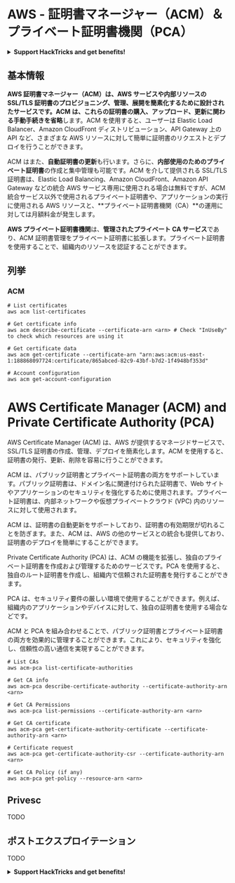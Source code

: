 # AWS - 証明書マネージャー（ACM）＆プライベート証明書機関（PCA）

<details>

<summary><strong>Support HackTricks and get benefits!</strong></summary>

* もし **HackTricks で会社を宣伝したい**場合や、**PEASS の最新バージョンにアクセスしたい**場合、または **HackTricks を PDF でダウンロードしたい**場合は、[**SUBSCRIPTION PLANS**](https://github.com/sponsors/carlospolop) をご覧ください！
* [**公式の PEASS & HackTricks スワッグ**](https://peass.creator-spring.com) を手に入れましょう
* [**The PEASS Family**](https://opensea.io/collection/the-peass-family) を見つけてください。これは、私たちの独占的な [**NFT**](https://opensea.io/collection/the-peass-family) のコレクションです
* 💬 [**Discord グループ**](https://discord.gg/hRep4RUj7f) または [**telegram グループ**](https://t.me/peass) に参加するか、**Twitter** 🐦 [**@carlospolopm**](https://twitter.com/carlospolopm) をフォローしてください
* **ハッキングのトリックを共有するには、** [**HackTricks**](https://github.com/carlospolop/hacktricks) と [**HackTricks Cloud**](https://github.com/carlospolop/hacktricks-cloud) の GitHub リポジトリに PR を提出してください

</details>

## 基本情報

**AWS 証明書マネージャー（ACM）**は、AWS サービスや内部リソースの SSL/TLS 証明書のプロビジョニング、管理、展開を簡素化するために設計されたサービスです。ACM は、これらの証明書の購入、アップロード、更新に関わる手動手続きを**省略**します。ACM を使用すると、ユーザーは Elastic Load Balancer、Amazon CloudFront ディストリビューション、API Gateway 上の API など、さまざまな AWS リソースに対して簡単に証明書のリクエストとデプロイを行うことができます。

ACM はまた、**自動証明書の更新**も行います。さらに、**内部使用のためのプライベート証明書**の作成と集中管理も可能です。ACM を介して提供される SSL/TLS 証明書は、Elastic Load Balancing、Amazon CloudFront、Amazon API Gateway などの統合 AWS サービス専用に使用される場合は無料ですが、ACM 統合サービス以外で使用されるプライベート証明書や、アプリケーションの実行に使用される AWS リソースと、**プライベート証明書機関（CA）**の運用に対しては月額料金が発生します。

**AWS プライベート証明書機関**は、**管理されたプライベート CA サービス**であり、ACM 証明書管理をプライベート証明書に拡張します。プライベート証明書を使用することで、組織内のリソースを認証することができます。

## 列挙

### ACM
```
# List certificates
aws acm list-certificates

# Get certificate info
aws acm describe-certificate --certificate-arn <arn> # Check "InUseBy" to check which resources are using it

# Get certificate data
aws acm get-certificate --certificate-arn "arn:aws:acm:us-east-1:188868097724:certificate/865abced-82c9-43bf-b7d2-1f4948bf353d"

# Account configuration
aws acm get-account-configuration
```
# AWS Certificate Manager (ACM) and Private Certificate Authority (PCA)

AWS Certificate Manager (ACM) は、AWS が提供するマネージドサービスで、SSL/TLS 証明書の作成、管理、デプロイを簡素化します。ACM を使用すると、証明書の発行、更新、削除を容易に行うことができます。

ACM は、パブリック証明書とプライベート証明書の両方をサポートしています。パブリック証明書は、ドメイン名に関連付けられた証明書で、Web サイトやアプリケーションのセキュリティを強化するために使用されます。プライベート証明書は、内部ネットワークや仮想プライベートクラウド (VPC) 内のリソースに対して使用されます。

ACM は、証明書の自動更新をサポートしており、証明書の有効期限が切れることを防ぎます。また、ACM は、AWS の他のサービスとの統合も提供しており、証明書のデプロイを簡単にすることができます。

Private Certificate Authority (PCA) は、ACM の機能を拡張し、独自のプライベート証明書を作成および管理するためのサービスです。PCA を使用すると、独自のルート証明書を作成し、組織内で信頼された証明書を発行することができます。

PCA は、セキュリティ要件の厳しい環境で使用することができます。例えば、組織内のアプリケーションやデバイスに対して、独自の証明書を使用する場合などです。

ACM と PCA を組み合わせることで、パブリック証明書とプライベート証明書の両方を効果的に管理することができます。これにより、セキュリティを強化し、信頼性の高い通信を実現することができます。
```
# List CAs
aws acm-pca list-certificate-authorities

# Get CA info
aws acm-pca describe-certificate-authority --certificate-authority-arn <arn>

# Get CA Permissions
aws acm-pca list-permissions --certificate-authority-arn <arn>

# Get CA certificate
aws acm-pca get-certificate-authority-certificate --certificate-authority-arn <arn>

# Certificate request
aws acm-pca get-certificate-authority-csr --certificate-authority-arn <arn>

# Get CA Policy (if any)
aws acm-pca get-policy --resource-arn <arn>
```
## Privesc

TODO

## ポストエクスプロイテーション

TODO

<details>

<summary><strong>Support HackTricks and get benefits!</strong></summary>

* もしもあなたの**会社をHackTricksで宣伝したい**場合や、**最新版のPEASSを入手したい**場合は、[**SUBSCRIPTION PLANS**](https://github.com/sponsors/carlospolop)をチェックしてください！
* [**公式のPEASS＆HackTricksグッズ**](https://peass.creator-spring.com)を手に入れましょう
* [**The PEASS Family**](https://opensea.io/collection/the-peass-family)を見つけて、独占的な[**NFT**](https://opensea.io/collection/the-peass-family)のコレクションを発見しましょう
* 💬 [**Discordグループ**](https://discord.gg/hRep4RUj7f)または[**telegramグループ**](https://t.me/peass)に**参加**するか、**Twitter**で私をフォローしましょう 🐦 [**@carlospolopm**](https://twitter.com/carlospolopm)
* **HackTricks**と**HackTricks Cloud**のgithubリポジトリに**PRを提出**することで、あなたのハッキングトリックを共有しましょう。

</details>

